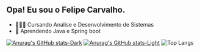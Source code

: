 ## Opa! Eu sou o Felipe Carvalho.

- 👨🏾‍🎓 Cursando Analise e Desenvolvimento de Sistemas
- 🌱 Aprendendo Java e Spring boot

 [![Anurag's GitHub stats-Dark](https://github-readme-stats.vercel.app/api?username=FelipeC-05&show_icons=true&theme=dark#gh-dark-mode-only)](https://github.com/anuraghazra/github-readme-stats#gh-dark-mode-only)
[![Anurag's GitHub stats-Light](https://github-readme-stats.vercel.app/api??username=FelipeC-05&show_icons=true&theme=default#gh-light-mode-only)](https://github.com/anuraghazra/github-readme-stats#gh-light-mode-only)
![Top Langs](https://github-readme-stats.vercel.app/api/top-langs/?username=FelipeC-05&hide_progress=false)
